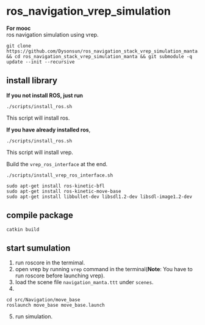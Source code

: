 # ros_navigation_vrep_simulation
**For mooc**  
ros navigation simulation using vrep.  

```
git clone https://github.com/Dysonsun/ros_navigation_stack_vrep_simulation_manta.git && cd ros_navigation_stack_vrep_simulation_manta && git submodule -q update --init --recursive
```

## install library

**If you not install ROS, just run**
```
./scripts/install_ros.sh
```
This script will install ros.

**If you have already installed ros**,  
```
./scripts/install_ros.sh
```
This script will install vrep.

Build the `vrep_ros_interface` at the end.
```
./scripts/install_vrep_ros_interface.sh
```
```
sudo apt-get install ros-kinetic-bfl
sudo apt-get install ros-kinetic-move-base
sudo apt-get install libbullet-dev libsdl1.2-dev libsdl-image1.2-dev
```
##  compile package
```
catkin build
```

## start sumulation

1. run roscore in the termimal.
2. open vrep by running `vrep` command in the terminal(**Note**: You have to run roscore before launching vrep).
3. load the scene file `navigation_manta.ttt` under `scenes`.
4.
```
cd src/Navigation/move_base
roslaunch move_base move_base.launch
```
5. run simulation.
